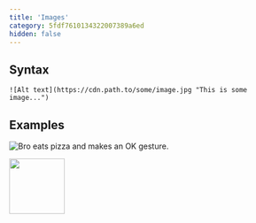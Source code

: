 ```yaml
---
title: 'Images'
category: 5fdf7610134322007389a6ed
hidden: false
---
```


## Syntax

```
![Alt text](https://cdn.path.to/some/image.jpg "This is some image...")
```

## Examples

![Bro eats pizza and makes an OK gesture.](https://files.readme.io/6f52e22-man-eating-pizza-and-making-an-ok-gesture.jpg 'Pizza Face')

<Image src="https://files.readme.io/6f52e22-man-eating-pizza-and-making-an-ok-gesture.jpg" caption="lol he’s eating pizza!" height="100px" align="center" border="true" />
